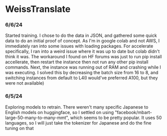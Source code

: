 # WeissTranslate
### 6/6/24
Started training. I chose to do the data in JSON, and gathered some quick data to do an initial proof of concept. As I'm in google colab and not AWS, I immediately ran into some issues with loading packages. For accelerate specifically, I ran into a weird issue where it was up to date but colab didn't think it was. The workaround I found on HF forums was just to run pip install accellerate, then restart the instance then not run any other pip install commands. Next, the instance was running out of RAM and crashing while I was executing. I solved this by decreasing the batch size from 16 to 8, and switching instances from default to L4(I would've preferred A100, but they were not available)
### 6/5/24
Exploring models to retrain. There weren't many specific Japanese to English models on huggingface, so I settled on using "facebook/mbart-large-50-many-to-many-mmt", which seems to be pretty popular. It uses 50 languages, so I will just take the tokenizer for Japanese and do the fine tuning on that
